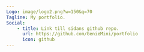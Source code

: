 ```yaml
---
Logo: image/logo2.png?w=150&q=70
Tagline: My portfolio.
Social:
    - title: Link till sidans github repo.
      url: https://github.com/GenieMini/portfolio
      icon: github
---
```

